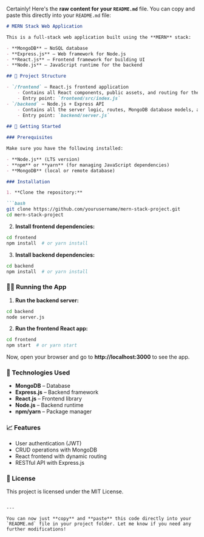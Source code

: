 Certainly! Here's the **raw content for your `README.md`** file. You can copy and paste this directly into your `README.md` file:

```markdown
# MERN Stack Web Application

This is a full-stack web application built using the **MERN** stack:

- **MongoDB** – NoSQL database
- **Express.js** – Web framework for Node.js
- **React.js** – Frontend framework for building UI
- **Node.js** – JavaScript runtime for the backend

## 📁 Project Structure

- `/frontend` – React.js frontend application
    - Contains all React components, public assets, and routing for the frontend.
    - Entry point: `frontend/src/index.js`
- `/backend` – Node.js + Express API
    - Contains all the server logic, routes, MongoDB database models, and API endpoints.
    - Entry point: `backend/server.js`
  
## 🚀 Getting Started

### Prerequisites

Make sure you have the following installed:

- **Node.js** (LTS version)
- **npm** or **yarn** (for managing JavaScript dependencies)
- **MongoDB** (local or remote database)

### Installation

1. **Clone the repository:**

```bash
git clone https://github.com/yourusername/mern-stack-project.git
cd mern-stack-project
```

2. **Install frontend dependencies:**

```bash
cd frontend
npm install  # or yarn install
```

3. **Install backend dependencies:**

```bash
cd backend
npm install  # or yarn install
```

### 🏃‍♂️ Running the App

1. **Run the backend server:**

```bash
cd backend
node server.js
```

2. **Run the frontend React app:**

```bash
cd frontend
npm start  # or yarn start
```

Now, open your browser and go to **http://localhost:3000** to see the app.

### 🔧 Technologies Used

- **MongoDB** – Database
- **Express.js** – Backend framework
- **React.js** – Frontend library
- **Node.js** – Backend runtime
- **npm/yarn** – Package manager

### 📈 Features

- User authentication (JWT)
- CRUD operations with MongoDB
- React frontend with dynamic routing
- RESTful API with Express.js

### 📝 License

This project is licensed under the MIT License.
```

---

You can now just **copy** and **paste** this code directly into your `README.md` file in your project folder. Let me know if you need any further modifications!
